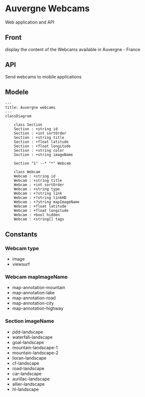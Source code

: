 # Auvergne Webcams

Web application and API

## Front 

display the content of the Webcams available in Auvergne - France

## API 

Send webcams to mobile applications

## Modele

```mermaid
---
title: Auvergne webcams
---
classDiagram
    
    class Section
    Section : +string id
    Section : +int sortOrder
    Section : +string title
    Section : +float latitude
    Section : +float longitude
    Section : +string color
    Section : +string imageName
        
    Section "1" --* "*" Webcam
    
    class Webcam
    Webcam : +string id
    Webcam : +string title
    Webcam : +int sortOrder
    Webcam : +string type
    Webcam : +?string link
    Webcam : +?string linkHD
    Webcam : +?string mapImageName
    Webcam : +float latitude
    Webcam : +float longitude
    Webcam : +bool hidden
    Webcam : +string[] tags
```

## Constants

### Webcam type
- image
- viewsurf

### Webcam mapImageName
- map-annotation-mountain
- map-annotation-lake
- map-annotation-road
- map-annotation-city
- map-annotation-highway

### Section imageName
- pdd-landscape
- waterfall-landscape
- goal-landscape
- mountain-landscape-1
- mountain-landscape-2
- lioran-landscape
- cf-landscape
- road-landscape
- car-landscape
- aurillac-landscape
- allier-landscape
- hl-landscape

